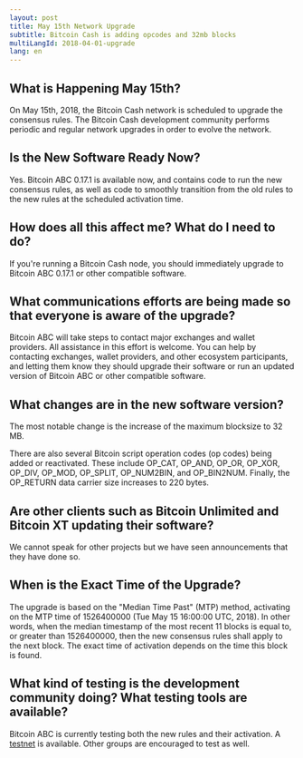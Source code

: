 ```yaml
---
layout: post
title: May 15th Network Upgrade
subtitle: Bitcoin Cash is adding opcodes and 32mb blocks
multiLangId: 2018-04-01-upgrade
lang: en
---
```


## What is Happening May 15th?  

On May 15th, 2018, the Bitcoin Cash network is scheduled to upgrade the consensus rules.  The Bitcoin Cash development community performs periodic and regular network upgrades in order to evolve the network. 

## Is the New Software Ready Now?

Yes.  Bitcoin ABC 0.17.1 is available now, and contains code to run the new consensus rules, as well as code to smoothly transition from the old rules to the
new rules at the scheduled activation time.

## How does all this affect me?  What do I need to do?

If you're running a Bitcoin Cash node, you should immediately upgrade to Bitcoin ABC 0.17.1 or other compatible software.

## What communications efforts are being made so that everyone is aware of the upgrade?

Bitcoin ABC will take steps to contact major exchanges and wallet providers.  All  assistance in this effort is welcome.  You can help by contacting exchanges, wallet providers, and other ecosystem participants, and letting them know they should upgrade their software or run an updated version of Bitcoin ABC or other compatible software.

## What changes are in the new software version?

The most notable change is the increase of the maximum blocksize to 32 MB.​

There are also several Bitcoin script operation codes (op codes) being added or reactivated.  These include OP_CAT, OP_AND, OP_OR, OP_XOR, OP_DIV, OP_MOD, OP_SPLIT, OP_NUM2BIN, and OP_BIN2NUM.  Finally, the OP_RETURN data carrier size increases to 220 bytes.

## Are other clients such as Bitcoin Unlimited and Bitcoin XT updating their software?

We cannot speak for other projects but we have seen announcements that they have done so.

## When is the Exact Time of the Upgrade?   

The upgrade is based on the "Median Time Past" (MTP) method, activating on the MTP time of 1526400000 (Tue May 15 16:00:00 UTC, 2018).  In other words, when the median timestamp of the most recent 11 blocks is equal to, or greater than 1526400000, then the new consensus rules shall apply to the next block.  The exact time of activation depends on the time this block is found.

## What kind of testing is the development community doing?  What testing tools are available?

Bitcoin ABC is currently testing both the new rules and their activation.  A [testnet](https://docs.google.com/spreadsheets/d/1_uJryqNnMEHogUdCY6WhCMoyuyoZsyMtVm2R4xAsIeI/edit) is available.  Other groups are encouraged to test as well.
